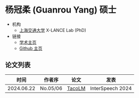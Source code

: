 # 杨冠柔 (Guanrou Yang) 硕士

- 机构
  - [上海交通大学](../Institutions/CHN-SJTU_上海交通大学.md) X-LANCE Lab (PhD)
- 链接
  - [学术主页]()
  - [Github 主页]()

## 论文列表

| 时间 | 作者序 | 论文 | 发表 |
|:-:|:-:|---|---|
| 2024.06.22 | No.05/06 | [TacoLM](../Models/Speech_LLM/2024.06.22_TacoLM.md) | InterSpeech 2024 |